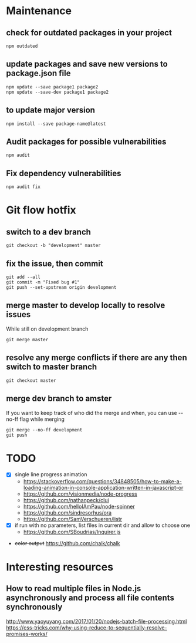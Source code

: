# Maintenance
## check for outdated packages in your project
```
npm outdated
```
## update packages and save new versions to package.json file
```
npm update --save package1 package2
npm update --save-dev package1 package2
```
## to update major version
```
npm install --save package-name@latest
```
## Audit packages for possible vulnerabilities
```
npm audit
```
## Fix dependency vulnerabilities
```
npm audit fix
```

# Git flow hotfix
## switch to a dev branch
```
git checkout -b "development" master
```
## fix the issue, then commit
```
git add --all
git commit -m "Fixed bug #1"
git push --set-upstream origin development
```
## merge master to develop locally to resolve issues
While still on development branch
```
git merge master
```
## resolve any merge conflicts if there are any then switch to master branch
```
git checkout master
```
## merge dev branch to amster
If you want to keep track of who did the merge and when, you can use --no-ff flag while merging 
```
git merge --no-ff development
git push
```

# TODO
- [x] single line progress animation  
	- https://stackoverflow.com/questions/34848505/how-to-make-a-loading-animation-in-console-application-written-in-javascript-or
	- https://github.com/visionmedia/node-progress
	- https://github.com/nathanpeck/clui
	- https://github.com/helloIAmPau/node-spinner
	- https://github.com/sindresorhus/ora
	- https://github.com/SamVerschueren/listr
- [x] if run with no parameters, list files in current dir and allow to choose one
	- https://github.com/SBoudrias/Inquirer.js
- ~~color output~~ https://github.com/chalk/chalk

# Interesting resources
## How to read multiple files in Node.js asynchronously and process all file contents synchronously
http://www.yaoyuyang.com/2017/01/20/nodejs-batch-file-processing.html
https://css-tricks.com/why-using-reduce-to-sequentially-resolve-promises-works/
